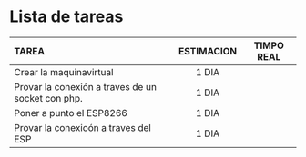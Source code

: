 # Lista de tareas

| TAREA | ESTIMACION | TIMPO REAL |
| :------- | :------: | :-----: |
| Crear la maquinavirtual   | 1 DIA       |    |
| Provar la conexión a traves de un socket con php.   | 1 DIA       |    |
| Poner a punto el ESP8266	| 1 DIA | |
| Provar la conexioón a traves del ESP  | 1 DIA       |    |
